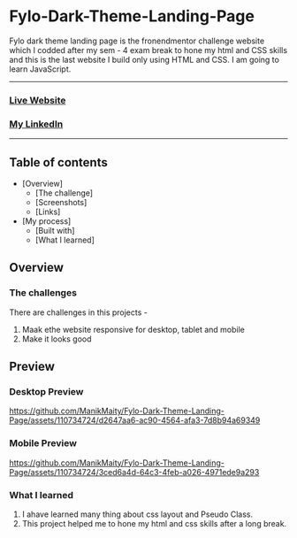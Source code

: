 # Fylo-Dark-Theme-Landing-Page
Fylo dark theme landing page is the fronendmentor challenge website which I codded after my sem - 4 exam break to hone my html and CSS skills and this is the last website I build only using HTML and CSS. I am going to learn JavaScript.

<hr>

### [Live Website](https://manikmaity.github.io/Fylo-Dark-Theme-Landing-Page/)
### [My LinkedIn](https://www.linkedin.com/in/manikmaity/)
<hr>

## Table of contents

- [Overview]
  - [The challenge]
  - [Screenshots]
  - [Links]
- [My process]
  - [Built with]
  - [What I learned]

## Overview

### The challenges
There are challenges in this projects -
  1. Maak ethe website responsive for desktop, tablet and mobile
  2. Make it looks good

## Preview
### Desktop Preview



https://github.com/ManikMaity/Fylo-Dark-Theme-Landing-Page/assets/110734724/d2647aa6-ac90-4564-afa3-7d8b94a69349




### Mobile Preview



https://github.com/ManikMaity/Fylo-Dark-Theme-Landing-Page/assets/110734724/3ced6a4d-64c3-4feb-a026-4971ede9a293





### What I learned
 
  1. I ahave learned many thing about css layout and Pseudo Class.
  2. This project helped me to hone my html and css skills after a long break.
